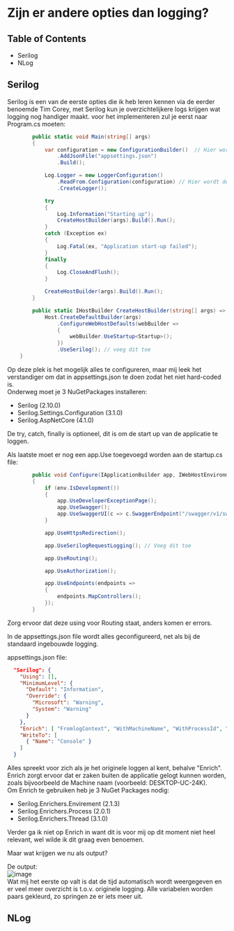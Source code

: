 # Zijn er andere opties dan logging?

## Table of Contents
- Serilog  
- NLog  

## Serilog  
Serilog is een van de eerste opties die ik heb leren kennen via de eerder benoemde Tim Corey, met Serilog kun je overzichtelijkere logs krijgen wat logging nog handiger maakt. voor het implementeren zul je eerst naar Program.cs moeten:  
```csharp
        public static void Main(string[] args)
        {
            var configuration = new ConfigurationBuilder()  // Hier wordt de appsettings.json aangeroepen
                .AddJsonFile("appsettings.json")
                .Build();

            Log.Logger = new LoggerConfiguration()
                .ReadFrom.Configuration(configuration) // Hier wordt de appsettings.json Serilog configuratie geïmplementeerd
                .CreateLogger();

            try
            {
                Log.Information("Starting up");
                CreateHostBuilder(args).Build().Run();
            }
            catch (Exception ex)
            {
                Log.Fatal(ex, "Application start-up failed");
            }
            finally
            {
                Log.CloseAndFlush();
            }

            CreateHostBuilder(args).Build().Run();
        }

        public static IHostBuilder CreateHostBuilder(string[] args) =>
            Host.CreateDefaultBuilder(args)
                .ConfigureWebHostDefaults(webBuilder =>
                {
                    webBuilder.UseStartup<Startup>();
                })
                .UseSerilog(); // voeg dit toe
    }
```  
Op deze plek is het mogelijk alles te configureren, maar mij leek het verstandiger om dat in appsettings.json te doen zodat het niet hard-coded is.  
Onderweg moet je 3 NuGetPackages installeren:
- Serilog (2.10.0)
- Serilog.Settings.Configuration (3.1.0)  
- Serilog.AspNetCore (4.1.0)  

De try, catch, finally is optioneel, dit is om de start up van de applicatie te loggen.  

Als laatste moet er nog een app.Use toegevoegd worden aan de startup.cs file:  
```csharp
        public void Configure(IApplicationBuilder app, IWebHostEnvironment env)
        {
            if (env.IsDevelopment())
            {
                app.UseDeveloperExceptionPage();
                app.UseSwagger();
                app.UseSwaggerUI(c => c.SwaggerEndpoint("/swagger/v1/swagger.json", "LoggingDemoAPI v1"));
            }

            app.UseHttpsRedirection();

            app.UseSerilogRequestLogging(); // Voeg dit toe

            app.UseRouting();

            app.UseAuthorization();

            app.UseEndpoints(endpoints =>
            {
                endpoints.MapControllers();
            });
        }
```  
Zorg ervoor dat deze using voor Routing staat, anders komen er errors.  

In de appsettings.json file wordt alles geconfigureerd, net als bij de standaard ingebouwde logging.

appsettings.json file:  
```json
  "Serilog": {
    "Using": [],
    "MinimumLevel": {
      "Default": "Information",
      "Override": {
        "Microsoft": "Warning",
        "System": "Warning"
      }
    },
    "Enrich": [ "FromlogContext", "WithMachineName", "WithProcessId", "WithThreadId" ],
    "WriteTo": [
      { "Name": "Console" }
    ]
  }
```  
Alles spreekt voor zich als je het originele loggen al kent, behalve "Enrich". Enrich zorgt ervoor dat er zaken buiten de applicatie gelogt kunnen worden, zoals bijvoorbeeld de Machine naam (voorbeeld: DESKTOP-UC-24K).   
Om Enrich te gebruiken heb je 3 NuGet Packages nodig:  
- Serilog.Enrichers.Envirement (2.1.3)
- Serilog.Enrichers.Process (2.0.1)
- Serilog.Enrichers.Thread (3.1.0)  

Verder ga ik niet op Enrich in want dit is voor mij op dit moment niet heel relevant, wel wilde ik dit graag even benoemen.

Maar wat krijgen we nu als output?

De output:  
![image](https://user-images.githubusercontent.com/58031089/120633308-49488900-c46a-11eb-955e-8d471c40e3c0.png)  
Wat mij het eerste op valt is dat de tijd automatisch wordt weergegeven en er veel meer overzicht is t.o.v. originele logging. Alle variabelen worden paars gekleurd, zo springen ze er iets meer uit.  

## NLog
